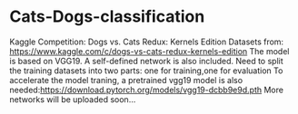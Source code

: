 # Cats-Dogs-classification
Kaggle Competition: Dogs vs. Cats Redux: Kernels Edition
Datasets from: https://www.kaggle.com/c/dogs-vs-cats-redux-kernels-edition
The model is based on VGG19.
A self-defined network is also included.
Need to split the training datasets into two parts: one for training,one for evaluation
To accelerate the model traning, a pretrained vgg19 model is also needed:https://download.pytorch.org/models/vgg19-dcbb9e9d.pth
More networks will be uploaded soon...
